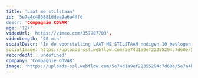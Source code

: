 ```yaml
---
title: 'Laat me stilstaan'
id: '5e7a4c486881ddea9a6a4ffd
descr: 'Compagnie COVAR'
age: '12+'
videoUrl: 'https://vimeo.com/357907703',
videoLength: '48 min'
socialDescr: 'In de voorstelling LAAT ME STILSTAAN nodigen 10 bevlogen tieners, 5 uit Tongeren/BE en 5 uit Heerlen/NL, het publiek uit stil te staan. Om samen te observeren. Te kijken naar wat is. Hoe de wereld zich aan hen openbaart. En waar ze naar toe willen. Waar ze met de wereld en de mensen erin naar toe willen.Een muziektheatervoorstelling gemaakt en gespeeld door en voor jongeren. In regie van Els Roobroeck, geflankeerd door de muzikale compositie van Kwinten Mordijck.'
socialImage:'https://uploads-ssl.webflow.com/5e74d1a9ef22355294c7d60e/5e7a4b7e579bb7172af9c9a6_COVAR-LaatMeStilstaan-fotoMoonSaris.jpg'
recordedAt: 'undefined'
company: 'Compagnie COVAR'
image: 'https://uploads-ssl.webflow.com/5e74d1a9ef22355294c7d60e/5e7a4b7e579bb7172af9c9a6_COVAR-LaatMeStilstaan-fotoMoonSaris.jpg'
---
```

